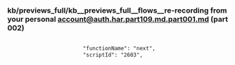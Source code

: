 ### kb/previews_full/kb__previews_full__flows__re-recording from your personal account@auth.har.part109.md.part001.md (part 002)

```md

                        "functionName": "next",
                        "scriptId": "2603",
             
```

```
